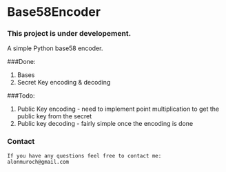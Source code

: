 Base58Encoder
=============

### This project is under developement.

A simple Python base58 encoder.

###Done:
1. Bases
2. Secret Key encoding & decoding

###Todo:
1. Public Key encoding - need to implement point multiplication to get the public key from the secret
2. Public key decoding - fairly simple once the encoding is done


### Contact
 ```
If you have any questions feel free to contact me: alonmuroch@gmail.com
 ```